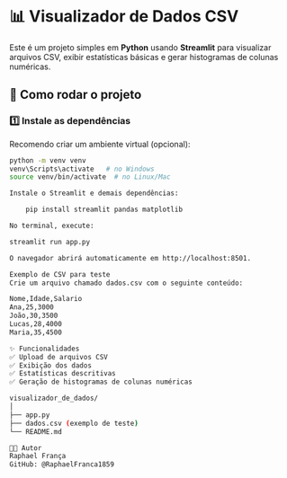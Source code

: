 # 📊 Visualizador de Dados CSV

Este é um projeto simples em **Python** usando **Streamlit** para visualizar arquivos CSV, exibir estatísticas básicas e gerar histogramas de colunas numéricas.

## 🚀 Como rodar o projeto

### 1️⃣ Instale as dependências

Recomendo criar um ambiente virtual (opcional):

```bash
python -m venv venv
venv\Scripts\activate   # no Windows
source venv/bin/activate  # no Linux/Mac

Instale o Streamlit e demais dependências:

    pip install streamlit pandas matplotlib

No terminal, execute:

streamlit run app.py

O navegador abrirá automaticamente em http://localhost:8501.

Exemplo de CSV para teste
Crie um arquivo chamado dados.csv com o seguinte conteúdo:

Nome,Idade,Salario
Ana,25,3000
João,30,3500
Lucas,28,4000
Maria,35,4500

✨ Funcionalidades
✅ Upload de arquivos CSV
✅ Exibição dos dados
✅ Estatísticas descritivas
✅ Geração de histogramas de colunas numéricas

visualizador_de_dados/
│
├── app.py
├── dados.csv (exemplo de teste)
└── README.md

🧑‍💻 Autor
Raphael França
GitHub: @RaphaelFranca1859